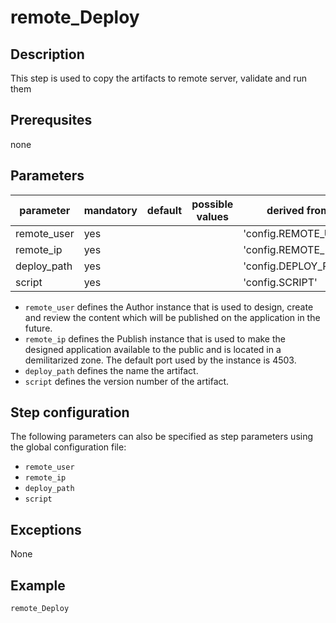 # remote_Deploy

## Description
This step is used to copy the artifacts to remote server, validate and run them

## Prerequsites
none

## Parameters

| parameter | mandatory | default | possible values | derived from |
| ----------|-----------|---------|-----------------|--------------|
| remote_user | yes |  |  | 'config.REMOTE_USER' |
| remote_ip | yes |  |  | 'config.REMOTE_IP' |
| deploy_path | yes |  |  | 'config.DEPLOY_PATH' |
| script | yes |  |  | 'config.SCRIPT' |


* `remote_user` defines the Author instance that is used to design, create and review the content which will be published on the application in the future. 
* `remote_ip` defines the Publish instance that is used to make the designed application available to the public and is located in a demilitarized zone. The default port used by the instance is 4503.
* `deploy_path` defines the name the artifact.
* `script` defines the version number of the artifact.


## Step configuration
The following parameters can also be specified as step parameters using the global configuration file:

* `remote_user`
* `remote_ip`
* `deploy_path`
* `script`

## Exceptions

None

## Example

```groovy
remote_Deploy
```

